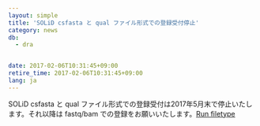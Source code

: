 ```yaml
---
layout: simple
title: 'SOLiD csfasta と qual ファイル形式での登録受付停止'
category: news
db:
  - dra


date: 2017-02-06T10:31:45+09:00
retire_time: 2017-02-06T10:31:45+09:00
lang: ja
---
```


<p>SOLiD csfasta と qual ファイル形式での登録受付は2017年5月末で停止いたします。それ以降は fastq/bam での登録をお願いいたします。<a href="/dra/services/index.html#File_Type">Run filetype</a></p>
